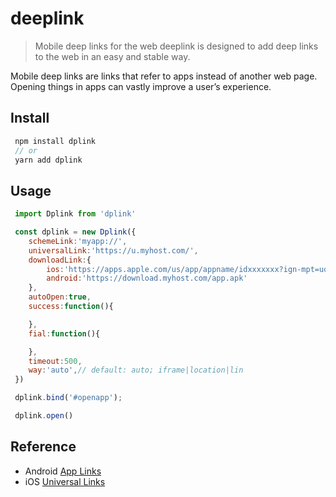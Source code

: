# deeplink
> Mobile deep links for the web
deeplink is designed to add deep links to the web in an easy and stable way.

Mobile deep links are links that refer to apps instead of another web page. Opening things in apps can vastly improve a user’s experience.


## Install
```js
 npm install dplink 
 // or
 yarn add dplink
```


## Usage
```js
 import Dplink from 'dplink'

 const dplink = new Dplink({
    schemeLink:'myapp://',
    universalLink:'https://u.myhost.com/',
    downloadLink:{
        ios:'https://apps.apple.com/us/app/appname/idxxxxxxx?ign-mpt=uo%3D4',
        android:'https://download.myhost.com/app.apk'
    },
    autoOpen:true,
    success:function(){

    },
    fial:function(){

    },
    timeout:500,
    way:'auto',// default: auto; iframe|location|lin
 })

 dplink.bind('#openapp');

 dplink.open()
```

## Reference
- Android [App Links](https://developer.android.com/training/app-links/index.html)
- iOS [Universal Links](https://developer.apple.com/library/ios/documentation/General/Conceptual/AppSearch/UniversalLinks.html)